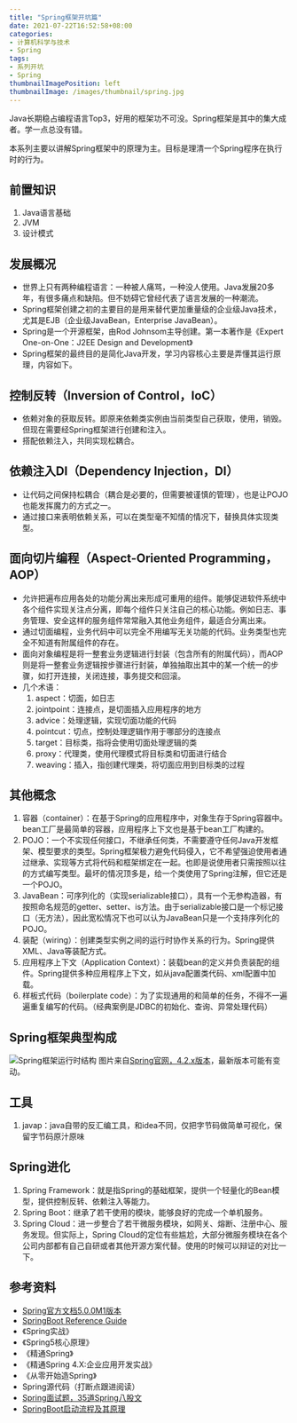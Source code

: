 ```yaml
---
title: "Spring框架开坑篇"
date: 2021-07-22T16:52:58+08:00
categories:
- 计算机科学与技术
- Spring
tags:
- 系列开坑
- Spring
thumbnailImagePosition: left
thumbnailImage: /images/thumbnail/spring.jpg
---
```

Java长期稳占编程语言Top3，好用的框架功不可没。Spring框架是其中的集大成者。学一点总没有错。
<!--more-->
本系列主要以讲解Spring框架中的原理为主。目标是理清一个Spring程序在执行时的行为。
## 前置知识
1. Java语言基础
2. JVM
3. 设计模式
## 发展概况
- 世界上只有两种编程语言：一种被人痛骂，一种没人使用。Java发展20多年，有很多痛点和缺陷。但不妨碍它曾经代表了语言发展的一种潮流。
- Spring框架创建之初的主要目的是用来替代更加重量级的企业级Java技术，尤其是EJB（企业级JavaBean，Enterprise JavaBean）。
- Spring是一个开源框架，由Rod Johnsom主导创建。第一本著作是《Expert One-on-One：J2EE Design and Development》
- Spring框架的最终目的是简化Java开发，学习内容核心主要是弄懂其运行原理，内容如下。
## 控制反转（Inversion of Control，IoC）
- 依赖对象的获取反转。即原来依赖类实例由当前类型自己获取，使用，销毁。但现在需要经Spring框架进行创建和注入。
- 搭配依赖注入，共同实现松耦合。

## 依赖注入DI（Dependency Injection，DI）
- 让代码之间保持松耦合（耦合是必要的，但需要被谨慎的管理），也是让POJO也能发挥魔力的方式之一。
- 通过接口来表明依赖关系，可以在类型毫不知情的情况下，替换具体实现类型。

## 面向切片编程（Aspect-Oriented Programming，AOP）
- 允许把遍布应用各处的功能分离出来形成可重用的组件。能够促进软件系统中各个组件实现关注点分离，即每个组件只关注自己的核心功能。例如日志、事务管理、安全这样的服务组件常常融入其他业务组件，最适合分离出来。
- 通过切面编程，业务代码中可以完全不用编写无关功能的代码。业务类型也完全不知道有附属组件的存在。
- 面向对象编程是将一整套业务逻辑进行封装（包含所有的附属代码），而AOP则是将一整套业务逻辑按步骤进行封装，单独抽取出其中的某一个统一的步骤，如打开连接，关闭连接，事务提交和回滚。
- 几个术语：
    1. aspect：切面，如日志
    1. jointpoint：连接点，是切面插入应用程序的地方
    1. advice：处理逻辑，实现切面功能的代码
    1. pointcut：切点，控制处理逻辑作用于哪部分的连接点
    1. target：目标类，指将会使用切面处理逻辑的类
    1. proxy：代理类，使用代理模式将目标类和切面进行结合
    1. weaving：插入，指创建代理类，将切面应用到目标类的过程

## 其他概念
1. 容器（container）：在基于Spring的应用程序中，对象生存于Spring容器中。bean工厂是最简单的容器，应用程序上下文也是基于bean工厂构建的。
2. POJO：一个不实现任何接口，不继承任何类，不需要遵守任何Java开发框架、模型要求的类型。Spring框架极力避免代码侵入，它不希望强迫使用者通过继承、实现等方式将代码和框架绑定在一起。也即是说使用者只需按照以往的方式编写类型。最坏的情况顶多是，给一个类使用了Spring注解，但它还是一个POJO。
3. JavaBean：可序列化的（实现serializable接口），具有一个无参构造器，有按照命名规范的getter、setter、is方法。由于serializable接口是一个标记接口（无方法），因此宽松情况下也可以认为JavaBean只是一个支持序列化的POJO。
4. 装配（wiring）：创建类型实例之间的运行时协作关系的行为。Spring提供XML、Java等装配方式。
5. 应用程序上下文（Application Context）：装载bean的定义并负责装配的组件。Spring提供多种应用程序上下文，如从java配置类代码、xml配置中加载。
6. 样板式代码（boilerplate code）：为了实现通用的和简单的任务，不得不一遍遍重复编写的代码。（经典案例是JDBC的初始化、查询、异常处理代码）

## Spring框架典型构成
![Spring框架运行时结构](https://docs.spring.io/spring-framework/docs/4.2.x/spring-framework-reference/html/images/spring-overview.png)
图片来自[Spring官网，4.2.x版本](https://docs.spring.io/spring-framework/docs/4.2.x/spring-framework-reference/html/overview.html)，最新版本可能有变动。

## 工具
1. javap：java自带的反汇编工具，和idea不同，仅把字节码做简单可视化，保留字节码原汁原味


## Spring进化
1. Spring Framework：就是指Spring的基础框架，提供一个轻量化的Bean模型，提供控制反转、依赖注入等能力。
1. Spring Boot：继承了若干使用的模块，能够良好的完成一个单机服务。
1. Spring Cloud：进一步整合了若干微服务模块，如网关、熔断、注册中心、服务发现。但实际上，Spring Cloud的定位有些尴尬，大部分微服务模块在各个公司内部都有自己自研或者其他开源方案代替。使用的时候可以辩证的对比一下。

## 参考资料
- [Spring官方文档5.0.0M1版本](https://docs.spring.io/spring-framework/docs/5.0.0.M1/javadoc-api/overview-summary.html)
- [SpringBoot Reference Guide](https://docs.spring.io/spring-boot/docs/2.1.3.RELEASE/reference/htmlsingle/)
- 《Spring实战》
- 《Spring5核心原理》
- 《精通Spring》
- 《精通Spring 4.X:企业应用开发实战》
- 《从零开始造Spring》
- Spring源代码（打断点跟进阅读）
- [Spring面试题，35道Spring八股文](https://javabetter.cn/sidebar/sanfene/spring.html#_3-spring-%E6%9C%89%E5%93%AA%E4%BA%9B%E5%B8%B8%E7%94%A8%E6%B3%A8%E8%A7%A3%E5%91%A2)
- [SpringBoot启动流程及其原理](https://www.cnblogs.com/theRhyme/p/11057233.html)